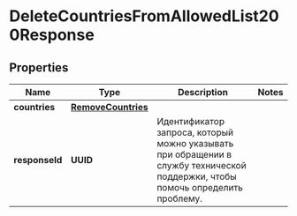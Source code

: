 

# DeleteCountriesFromAllowedList200Response


## Properties

| Name | Type | Description | Notes |
|------------ | ------------- | ------------- | -------------|
|**countries** | [**RemoveCountries**](RemoveCountries.md) |  |  |
|**responseId** | **UUID** | Идентификатор запроса, который можно указывать при обращении в службу технической поддержки, чтобы помочь определить проблему. |  |



